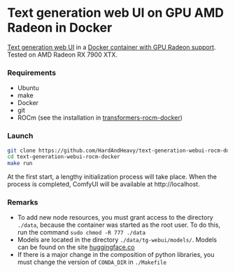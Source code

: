 # Text generation web UI on GPU AMD Radeon in Docker

[Text generation web UI](https://github.com/oobabooga/text-generation-webui) in a [Docker container with GPU Radeon support](https://hub.docker.com/r/hardandheavy/text-generation-webui-rocm). Tested on AMD Radeon RX 7900 XTX.

### Requirements
- Ubuntu
- make
- Docker
- git
- ROCm (see the installation in [transformers-rocm-docker](https://github.com/HardAndHeavy/transformers-rocm-docker?tab=readme-ov-file#install-rocm))

### Launch
```bash
git clone https://github.com/HardAndHeavy/text-generation-webui-rocm-docker
cd text-generation-webui-rocm-docker
make run
```

At the first start, a lengthy initialization process will take place. When the process is completed, ComfyUI will be available at http://localhost.

### Remarks          
- To add new node resources, you must grant access to the directory `./data`, because the container was started as the root user. To do this, run the command `sudo chmod -R 777 ./data`
- Models are located in the directory `./data/tg-webui/models/`. Models can be found on the site [huggingface.co](https://huggingface.co/models?pipeline_tag=text-generation&sort=downloads)
- If there is a major change in the composition of python libraries, you must change the version of `CONDA_DIR` in `./Makefile`
